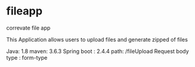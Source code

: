 # fileapp
correvate file app

This Application allows users to upload files and generate zipped of files

Java: 1.8
maven: 3.6.3
Spring boot : 2.4.4
path: /fileUpload
Request body type : form-type
